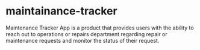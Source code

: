# maintainance-tracker
Maintenance Tracker App is a product that provides users with the ability to reach out to
operations or repairs department regarding repair or maintenance requests and monitor the
status of their request.
